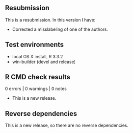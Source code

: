 ## Resubmission
This is a resubmission. In this version I have:

* Corrected a misslabeling of one of the authors.

## Test environments
* local OS X install, R 3.3.2
* win-builder (devel and release)

## R CMD check results

0 errors | 0 warnings | 0 notes

* This is a new release.

## Reverse dependencies

This is a new release, so there are no reverse dependencies.

